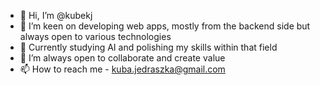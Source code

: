 - 👋 Hi, I’m @kubekj
- 👀 I’m keen on developing web apps, mostly from the backend side but always open to various technologies
- 🌱 Currently studying AI and polishing my skills within that field
- 💞️ I’m always open to collaborate and create value
- 📫 How to reach me - kuba.jedraszka@gmail.com

<!---
kubekj/kubekj is a ✨ special ✨ repository because its `README.md` (this file) appears on your GitHub profile.
You can click the Preview link to take a look at your changes.
--->

